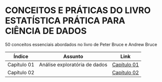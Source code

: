 # CONCEITOS E PRÁTICAS DO LIVRO ESTATÍSTICA PRÁTICA PARA CIÊNCIA DE DADOS

50 conceitos essenciais abordados no livro de Peter Bruce e Andrew Bruce

| Índice | Assunto | Link |
| :-: | :-: | :-: |
| Capítulo 01 | Análise exploratória de dados | [Capítulo 01](capitulo01/)|
| Capítulo 02 ||[Capítulo 02]()|
